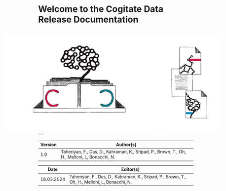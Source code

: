 # Welcome to the Cogitate Data Release Documentation</p>

<div style="display:flex; justify-content: center; align-items: center;">
    <img src="https://github.com/Cogitate-consortium/cogitate-data/raw/main/assets/documentation_v1.0/graphics_v1.0/COGITATE_data_release_icon.png" width="550" style="margin-right: 2px"/>
    <img src="https://github.com/Cogitate-consortium/cogitate-data/raw/main/assets/documentation_v1.0/graphics_v1.0/COGITATE_documentation_icon.png" width="200" style="margin-right: 20px"/>
</div>
---

| Version | Author(s) |
| --- | --- |
| 1.0 | Taheriyan, F., Das, D., Kahraman, K., Sripad, P., Brown, T., Oh, H., Melloni, L, Bonacchi, N.|

| Date | Editor(s) |
| --- | --- |
| 18.03.2024 | Taheriyan, F., Das, D., Kahraman, K., Sripad, P., Brown, T., Oh, H., Melloni, L, Bonacchi, N. |
